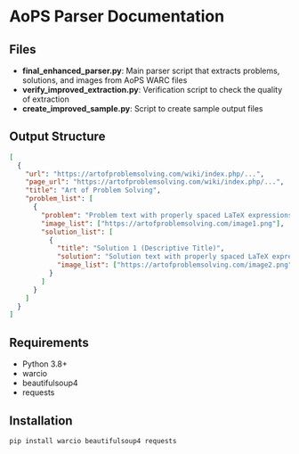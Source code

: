 # AoPS Parser Documentation

## Files

- **final_enhanced_parser.py**: Main parser script that extracts problems, solutions, and images from AoPS WARC files
- **verify_improved_extraction.py**: Verification script to check the quality of extraction
- **create_improved_sample.py**: Script to create sample output files

## Output Structure

```json
[
  {
    "url": "https://artofproblemsolving.com/wiki/index.php/...",
    "page_url": "https://artofproblemsolving.com/wiki/index.php/...",
    "title": "Art of Problem Solving",
    "problem_list": [
      {
        "problem": "Problem text with properly spaced LaTeX expressions like $ x $ and image placeholders like [IMAGE_1]",
        "image_list": ["https://artofproblemsolving.com/image1.png"],
        "solution_list": [
          {
            "title": "Solution 1 (Descriptive Title)",
            "solution": "Solution text with properly spaced LaTeX expressions and image placeholders",
            "image_list": ["https://artofproblemsolving.com/image2.png"]
          }
        ]
      }
    ]
  }
]
```

## Requirements

- Python 3.8+
- warcio
- beautifulsoup4
- requests

## Installation

```bash
pip install warcio beautifulsoup4 requests
```
